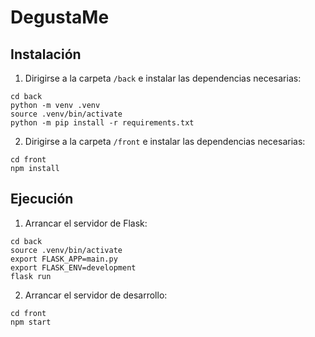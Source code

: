 # DegustaMe

## Instalación

1. Dirigirse a la carpeta `/back` e instalar las dependencias necesarias:
```
cd back
python -m venv .venv
source .venv/bin/activate
python -m pip install -r requirements.txt
```
2. Dirigirse a la carpeta `/front` e instalar las dependencias necesarias:
```
cd front
npm install
```

## Ejecución

1. Arrancar el servidor de Flask:
```
cd back
source .venv/bin/activate
export FLASK_APP=main.py
export FLASK_ENV=development
flask run
```

2. Arrancar el servidor de desarrollo:
```
cd front
npm start
```